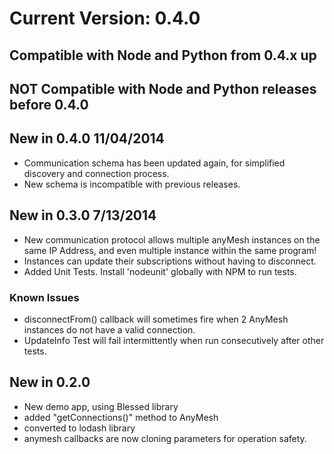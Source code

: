 # Current Version: 0.4.0
## Compatible with Node and Python from 0.4.x up
## NOT Compatible with Node and Python releases before 0.4.0

## New in 0.4.0 11/04/2014
* Communication schema has been updated again, for simplified discovery and connection process.  
* New schema is incompatible with previous releases.

## New in 0.3.0 7/13/2014
* New communication protocol allows multiple anyMesh instances on the same IP Address, and even multiple instance within the same program!
* Instances can update their subscriptions without having to disconnect.
* Added Unit Tests.  Install 'nodeunit' globally with NPM to run tests.
### Known Issues
* disconnectFrom() callback will sometimes fire when 2 AnyMesh instances do not have a valid connection.
* UpdateInfo Test will fail intermittently when run consecutively after other tests.


## New in 0.2.0
* New demo app, using Blessed library
* added "getConnections()" method to AnyMesh
* converted to lodash library
* anymesh callbacks are now cloning parameters for operation safety.